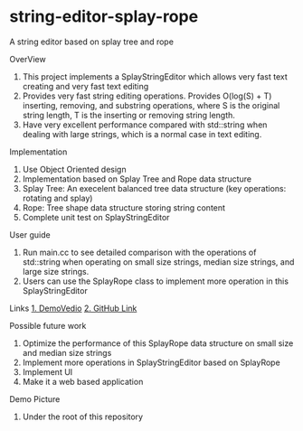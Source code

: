# string-editor-splay-rope
A string editor based on splay tree and rope

OverView
1. This project implements a SplayStringEditor which allows very fast text creating and very fast text editing
2. Provides very fast string editing operations. Provides O(log(S) + T) inserting, removing, and substring operations, where S is the original string length, T is the inserting or removing string length. 
3. Have very excellent performance compared with std::string when dealing with large strings, which is a normal case in text editing. 

Implementation
1. Use Object Oriented design
2. Implementation based on Splay Tree and Rope data structure
3. Splay Tree: An execelent balanced tree data structure (key operations: rotating and splay)
4. Rope: Tree shape data structure storing string content
5. Complete unit test on SplayStringEditor

User guide
1. Run main.cc to see detailed comparison with the operations of std::string when operating on small size strings, median size strings, and large size strings.
2. Users can use the SplayRope class to implement more operation in this SplayStringEditor

Links
[1. DemoVedio](https://drive.google.com/open?id=1_2dbQ1lbmMQBpxbphpiCMT_cMbfsLvzh)
[2. GitHub Link](https://github.com/SnowmanCharles/string-editor-splay-rope.git)

Possible future work
1. Optimize the performance of this SplayRope data structure on small size and median size strings
2. Implement more operations in SplayStringEditor based on SplayRope
3. Implement UI
4. Make it a web based application

Demo Picture
1. Under the root of this repository